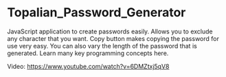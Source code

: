 # Topalian_Password_Generator
JavaScript application to create passwords easily. Allows you to exclude any character that you want. Copy button makes copying the password for use very easy. You can also vary the length of the password that is generated. Learn many key programming concepts here.

Video: https://www.youtube.com/watch?v=6DMZtxj5qV8
